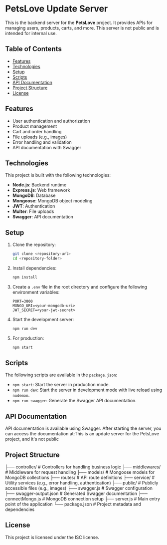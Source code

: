 # PetsLove Update Server

This is the backend server for the **PetsLove** project. It provides APIs for managing users, products, carts, and more. This server is not public and is intended for internal use.

## Table of Contents

- [Features](#features)
- [Technologies](#technologies)
- [Setup](#setup)
- [Scripts](#scripts)
- [API Documentation](#api-documentation)
- [Project Structure](#project-structure)
- [License](#license)

## Features

- User authentication and authorization
- Product management
- Cart and order handling
- File uploads (e.g., images)
- Error handling and validation
- API documentation with Swagger

## Technologies

This project is built with the following technologies:

- **Node.js**: Backend runtime
- **Express.js**: Web framework
- **MongoDB**: Database
- **Mongoose**: MongoDB object modeling
- **JWT**: Authentication
- **Multer**: File uploads
- **Swagger**: API documentation

## Setup

1. Clone the repository:

   ```bash
   git clone <repository-url>
   cd <repository-folder>
   ```

2. Install dependencies:

   ```bash
   npm install
   ```

3. Create a `.env` file in the root directory and configure the following environment variables:

   ```env
   PORT=3000
   MONGO_URI=<your-mongodb-uri>
   JWT_SECRET=<your-jwt-secret>
   ```

4. Start the development server:

   ```bash
   npm run dev
   ```

5. For production:
   ```bash
   npm start
   ```

## Scripts

The following scripts are available in the `package.json`:

- `npm start`: Start the server in production mode.
- `npm run dev`: Start the server in development mode with live reload using `nodemon`.
- `npm run swagger`: Generate the Swagger API documentation.

## API Documentation

API documentation is available using Swagger. After starting the server, you can access the documentation at:This is an update server for the PetsLove project, and it's not public

## Project Structure

├── controller/ # Controllers for handling business logic ├── middlewares/ # Middleware for request handling ├── models/ # Mongoose models for MongoDB collections ├── routes/ # API route definitions ├── service/ # Utility services (e.g., error handling, authentication) ├── public/ # Publicly accessible files (e.g., images) ├── swagger.js # Swagger configuration ├── swagger-output.json # Generated Swagger documentation ├── connectMongo.js # MongoDB connection setup ├── server.js # Main entry point of the application └── package.json # Project metadata and dependencies

## License

This project is licensed under the ISC license.
